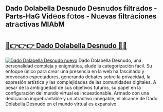 ## Dado Dolabella Desnudo D𝚎sn𝚞dos filtr𝚊dos - Parts-HaG Vid𝚎os f𝚘tos - N𝚞evas filtr𝚊ciones atr𝚊ctivas MIAbM

# <h2><a href="http://mb5gkt.tromn.icu/?c=Dado+Dolabella+Desnudo">🔗👉👉👉 Dado Dolabella Desnudo 🔗🔗</a></h2>

[![Dado Dolabella Desnudo nuevo](https://i.imgur.com/pEAQMta.gif)](http://mb5gkt.tromn.icu/?c=Dado+Dolabella+Desnudo)
Dado Dolabella Desnudo, una personalidad compleja y enigmática, elude la categorización fácil. Su enfoque único para crear una presencia en la web ha fascinado y provocado espectadores, generando debates sobre la privacidad, la expresión artística y las complejidades de las comunidades digitales. A pesar de la ambigüedad de sus objetivos futuros, su papel en la configuración del mundo virtual es incuestionable. Armado con una dedicación inquebrantable y un atractivo innegable, el alcance de Dado Dolabella Desnudo en el mundo virtual es expansivo.
